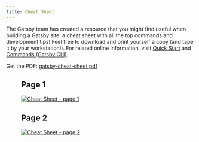 ```yaml
---
title: Cheat Sheet
---
```


The Gatsby team has created a resource that you might find useful when building a Gatsby site: a cheat sheet with all the top commands and development tips! Feel free to download and print yourself a copy (and tape it by your workstation!). For related online information, visit [Quick Start](/docs/quick-start/) and [Commands (Gatsby CLI)](/docs/gatsby-cli/).

Get the PDF: <a href="/gatsby-cheat-sheet.pdf" download>gatsby-cheat-sheet.pdf</a>

<figure aria-labelledby="cheat_sheet-text">
    <h2>Page 1</h2>
    <a href="/cheat-sheet_page_1.png" title="Click to open image in a new window" target="_blank" style="display:block;">
        <img src="/cheat-sheet_page_1.png" alt="Cheat Sheet - page 1" style="display:block; margin:0;" />
    </a>
    <h2>Page 2</h2>
    <a href="/cheat-sheet_page_2.png" title="Click to open image in a new window" target="_blank" style="display:block;">
        <img src="/cheat-sheet_page_2.png" alt="Cheat Sheet - page 2" style="display:block; margin:0;" />
    </a>
</figure>

<div id="cheat_sheet-text" style=" position: absolute; height: 1px; width: 1px;overflow: hidden; clip: rect(1px, 1px, 1px, 1px);">
    <h2>Gatsby Cheat Sheet contents</h2>
    <p>v1.0 for Gatsby 2.x
        <a href="https://gatsby.dev/cheatsheet">Latest version <span aria-hidden="true">↗</span></a>
    </p>
    <h2>Top Docs</h2>
    <table>
        <tbody>
            <tr>
                <td>
                    <p>Gatsby Docs</p>
                </td>
                <td>
                    <p><a href="https://gatsby.dev/docs">gatsby.dev/docs</a></p>
                </td>
            </tr>
            <tr>
                <td>
                    <p>Gatsby on GitHub</p>
                </td>
                <td>
                    <p><a href="https://github.com/gatsbyjs/gatsby">github.com/gatsbyjs/gatsby</a></p>
                </td>
            </tr>
            <tr>
                <td>
                    <p>Gatsby Tutorial</p>
                </td>
                <td>
                    <p><a href="https://gatsby.dev/tutorial">gatsby.dev/tutorial</a></p>
                </td>
            </tr>
            <tr>
                <td>
                    <p>Quick Start<br />(for intermediate and advanced developers)</p>
                </td>
                <td>
                    <p><a href="https://gatsby.dev/quick-start">gatsby.dev/quick-start</a></p>
                </td>
            </tr>
            <tr>
                <td>
                    <p>Gatsby Starters</p>
                </td>
                <td>
                    <p><a href="https://gatsby.dev/starters">gatsby.dev/starters</a></p>
                </td>
            </tr>
            <tr>
                <td>
                    <p>Quick Reference Guide</p>
                </td>
                <td>
                    <p><a href="https://gatsby.dev/recipes">gatsby.dev/recipes</a></p>
                </td>
            </tr>
            <tr>
                <td>
                    <p>Adding Images</p>
                </td>
                <td>
                    <p><a href="https://gatsby.dev/image">gatsby.dev/image</a></p>
                </td>
            </tr>
            <tr>
                <td>
                    <p>Gatsby Node APIs</p>
                </td>
                <td>
                    <p><a href="https://gatsby.dev/api">gatsby.dev/api</a></p>
                </td>
            </tr>
            <tr>
                <td>
                    <p>Querying with GraphQL</p>
                </td>
                <td>
                    <p><a href="https://gatsby.dev/graphql">gatsby.dev/graphql</a></p>
                </td>
            </tr>
            <tr>
                <td>
                    <p>Deploying and Hosting</p>
                </td>
                <td>
                    <p><a href="https://gatsby.dev/deploy">gatsby.dev/deploy</a></p>
                </td>
            </tr>
            <tr>
                <td>
                    <p>Using Gatsby Link</p>
                </td>
                <td>
                    <p><a href="https://gatsby.dev/link">gatsby.dev/link</a></p>
                </td>
            </tr>
            <tr>
                <td>
                    <p>Static Query</p>
                </td>
                <td>
                    <p><a href="https://gatsby.dev/static-query">gatsby.dev/static-query</a></p>
                </td>
            </tr>
            <tr>
                <td>
                    <p>How to Contribute</p>
                </td>
                <td>
                    <p><a href="https://gatsby.dev/contribute">gatsby.dev/contribute</a></p>
                </td>
            </tr>
        </tbody>
    </table>
    <p><a href="https://www.gatsbyjs.org/">gatsbyjs.org</a></p>
    <p><a href="https://twitter.com/gatsbyjs">twitter.com/gatsbyjs</a></p>
    <h2>Gatsby CLI Commands</h2>
    <p>First, install the global executable:
        <br />
        <code>npm install -g gatsby-cli</code></p>
    <p>Run <code>gatsby --help</code> for a list of commands and options.</p>
    <h3><code>gatsby new <span style="font-weight:normal">my-site-name</span></code></h3>
    <p>Create a new local Gatsby site using the default starter (see “Quick Start Commands” in this cheat sheet on how to use other starters).</p>
    <h3><code>gatsby develop</code></h3>
    <p>Start the Gatsby development server.</p>
    <table>
        <tbody>
            <tr>
                <td>
                    <p><code>-H, --host</code></p>
                </td>
                <td>
                    <p>Set host. Defaults to <code>localhost</code></p>
                </td>
            </tr>
            <tr>
                <td>
                    <p><code>-p, --port</code></p>
                </td>
                <td>
                    <p>Set port. Defaults to <code>8000</code></p>
                </td>
            </tr>
            <tr>
                <td>
                    <p><code>-o, --open</code></p>
                </td>
                <td>
                    <p>Open the site in your (default) browser for you</p>
                </td>
            </tr>
            <tr>
                <td>
                    <p><code>-S, --https</code></p>
                </td>
                <td>
                    <p>Use HTTPS</p>
                </td>
            </tr>
        </tbody>
    </table>
    <h3><code>gatsby build</code></h3>
    <p>Compile your application and make it ready for deployment.<br /></p>
    <table>
        <tbody>
            <tr>
                <td>
                    <p><code>--prefix-paths</code></p>
                </td>
                <td>
                    <p>Build site with link paths prefixed<br />(set <code>pathPrefix</code> in your config)</p>
                </td>
            </tr>
            <tr>
                <td>
                    <p><code>--no-uglify</code></p>
                </td>
                <td>
                    <p>Build site without uglifying JS bundles<br />(for debugging)</p>
                </td>
            </tr>
            <tr>
                <td>
                    <p><code>--open-tracing-config-file</code></p>
                </td>
                <td>
                    <p>Tracer configuration file (OpenTracing compatible). See <a href="https://gatsby.dev/tracing">gatsby.dev/tracing</a></p>
                </td>
            </tr>
            <tr>
                <td>
                    <p><code>--clean</code></p>
                </td>
                <td>
                    <p>Perform a `gatsby clean` before building (delete /cache and /public directories) See <a href="https://www.gatsbyjs.org/docs/gatsby-cli/#clean">https://www.gatsbyjs.org/docs/gatsby-cli/#clean</a></p>
                </td>
            </tr>
        </tbody>
    </table>
    <h3><code>gatsby serve</code></h3>
    <p>Serve the production build for testing.</p>
    <table>
        <tbody>
            <tr>
                <td>
                    <p><code>-H, --host</code></p>
                </td>
                <td>
                    <p>Set host. Defaults to <code>localhost</code></p>
                </td>
            </tr>
            <tr>
                <td>
                    <p><code>-p, --port</code></p>
                </td>
                <td>
                    <p>Set port. Defaults to <code>9000</code></p>
                </td>
            </tr>
            <tr>
                <td>
                    <p><code>-o, --open</code></p>
                </td>
                <td>
                    <p>Open the site in your (default) browser for you</p>
                </td>
            </tr>
            <tr>
                <td>
                    <p><code>--prefix-paths</code></p>
                </td>
                <td>
                    <p>Serve site with link paths prefixed (if built with <code>pathPrefix</code> in your <code>gatsby-config.js</code>)</p>
                </td>
            </tr>
        </tbody>
    </table>
    <h3><code>gatsby info</code></h3>
    <p>Get helpful environment information which will be required when reporting a bug at <a href="https://github.com/gatsbyjs/gatsby/issues">github.com/gatsbyjs/gatsby/issues</a>.</p>
    <table>
        <tbody>
            <tr>
                <td>
                    <p><code>-C, --clipboard</code></p>
                </td>
                <td>
                    <p>Automagically copy environment information to clipboard</p>
                </td>
            </tr>
        </tbody>
    </table>
    <h3>gatsby clean</h3>
    <p>Wipe out Gatsby’s <code>.cache</code> and <code>public</code> directories.</p>
    <h2>T-Shirts, Hats, Hoodies, and more!</h2>
    <p>Sign up for the Gatsby Newsletter and <strong>get 30% off</strong> your Gatsby Store purchase! (<a href="https://gatsby.dev/store">gatsby.dev/store</a>)</p>
    <p>Sign up at <a href="https://gatsby.dev/discount">gatsby.dev/discount</a></p>
    <h2>Quick Start Commands</h2>
    <p>Create a new Gatsby site using the “Blog” starter:<br />
    <code>gatsby new my-blog-starter https://github.com/gatsbyjs/gatsby-starter-blog</code></p>
    <p>Navigate into your new site’s directory and start it up:<br />
    <code>cd my-blog-starter/<br />
    gatsby develop</code></p>
    <p>Your site is now running at <code>http://localhost:8000</code>!</p>
    <p>You’ll also see a second link: <code>http://localhost:8000/___graphql</code>. This is a tool you can use to experiment with querying your data. Learn more about it at <a href="https://gatsby.dev/tutorial">gatsby.dev/tutorial</a></p>
    <p>For more Gatsby starters, visit <a href="https://gatsby.dev/starters">gatsby.dev/starters</a>.</p>
    <h2>Helpful File Definitions</h2>
    <p>Each of these files should live at the root of your Gatsby project folder. See <a href="https://gatsby.dev/projects">gatsby.dev/projects</a></p>
    <p><code>gatsby-config.js</code> — configure options for a Gatsby site, with metadata for project title, description, plugins, etc.</p>
    <p><code>gatsby-node.js</code> — implement Gatsby’s Node.js APIs to customize and extend default settings affecting the build process</p>
    <p><code>gatsby-browser.js</code> — customize and extend default settings affecting the browser, using Gatsby’s browser APIs</p>
    <p><code>gatsby-ssr.js</code> — use Gatsby’s server-side rendering APIs to customize default settings affecting server-side rendering</p>
</div>
